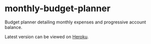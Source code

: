 # monthly-budget-planner
Budget planner detailing monthly expenses and progressive account balance.

Latest version can be viewed on [Heroku](https://monthly-budget-planner.herokuapp.com/).
